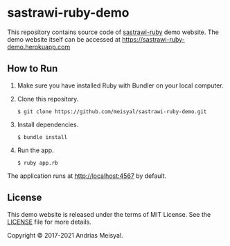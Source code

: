 # sastrawi-ruby-demo

This repository contains source code of [sastrawi-ruby][sastrawi-ruby] demo
website. The demo website itself can be accessed at
<https://sastrawi-ruby-demo.herokuapp.com>

## How to Run

1. Make sure you have installed Ruby with Bundler on your local computer.
2. Clone this repository.

   `$ git clone https://github.com/meisyal/sastrawi-ruby-demo.git`

3. Install dependencies.

   `$ bundle install`

4. Run the app.

   `$ ruby app.rb`

The application runs at <http://localhost:4567> by default.

## License

This demo website is released under the terms of MIT License. See the
[LICENSE][license] file for more details.

Copyright &copy; 2017-2021 Andrias Meisyal.

[sastrawi-ruby]: https://github.com/meisyal/sastrawi-ruby
[license]: https://github.com/meisyal/sastrawi-ruby-demo/blob/master/LICENSE.txt
